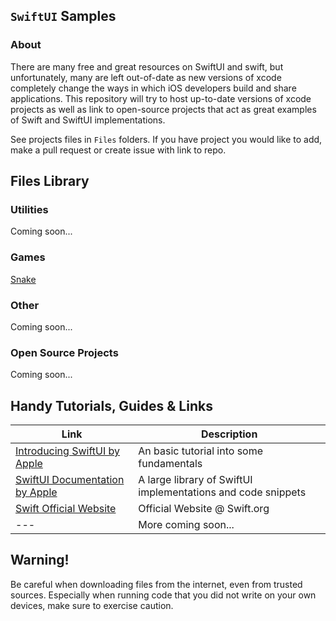 ## `SwiftUI` Samples

### About
There are many free and great resources on SwiftUI and swift, but unfortunately, many are left out-of-date as new versions of xcode completely change the ways in which iOS developers build and share applications. This repository will try to host up-to-date versions of xcode projects as well as link to open-source projects that act as great examples of Swift and SwiftUI implementations.

See projects files in `Files` folders. If you have project you would like to add, make a pull request or create issue with link to repo.


## Files Library
### Utilities
Coming soon...

### Games
[Snake](/Files/Snake)

### Other
Coming soon...

### Open Source Projects
Coming soon...


## Handy Tutorials, Guides & Links
| Link | Description |
| --- | --- |
| [Introducing SwiftUI by Apple](https://developer.apple.com/tutorials/swiftui) | An basic tutorial into some fundamentals |
| [SwiftUI Documentation by Apple](https://developer.apple.com/documentation/swiftui) | A large library of SwiftUI implementations and code snippets |
| [Swift Official Website](https://www.swift.org) | Official Website @ Swift.org |
| --- | More coming soon... |


## Warning!
Be careful when downloading files from the internet, even from trusted sources. Especially when running code that you did not write on your own devices, make sure to exercise caution.
